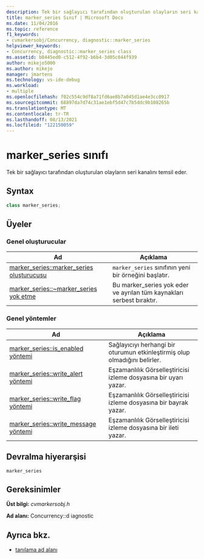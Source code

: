 ```yaml
---
description: Tek bir sağlayıcı tarafından oluşturulan olayların seri kanalını temsil eder.
title: marker_series Sınıf | Microsoft Docs
ms.date: 11/04/2016
ms.topic: reference
f1_keywords:
- cvmarkersobj/Concurrency, diagnostic::marker_series
helpviewer_keywords:
- Concurrency, diagnostic::marker_series class
ms.assetid: b8445ed0-c512-4f92-b6b4-3d05c044f939
author: mikejo5000
ms.author: mikejo
manager: jmartens
ms.technology: vs-ide-debug
ms.workload:
- multiple
ms.openlocfilehash: f02c554c9df8a71fd6ae8b7a045d1ae4e3cc0917
ms.sourcegitcommit: 68897da7d74c31ae1ebf5d47c7b5ddc9b108265b
ms.translationtype: MT
ms.contentlocale: tr-TR
ms.lasthandoff: 08/13/2021
ms.locfileid: "122150059"
---
```

# <a name="marker_series-class"></a>marker_series sınıfı
Tek bir sağlayıcı tarafından oluşturulan olayların seri kanalını temsil eder.

## <a name="syntax"></a>Syntax

```cpp
class marker_series;
```

## <a name="members"></a>Üyeler

### <a name="public-constructors"></a>Genel oluşturucular

|Ad|Açıklama|
|----------|-----------------|
|[marker_series::marker_series oluşturucusu](../profiling/marker-series-marker-series-constructor.md)|`marker_series` sınıfının yeni bir örneğini başlatır.|
|[marker_series::~marker_series yok etme](../profiling/marker-series-tilde-marker-series-destructor.md)|Bu marker_series yok eder ve ayrılan tüm kaynakları serbest bıraktır.|

### <a name="public-methods"></a>Genel yöntemler

|Ad|Açıklama|
|----------|-----------------|
|[marker_series::is_enabled yöntemi](../profiling/marker-series-is-enabled-method.md)|Sağlayıcıyı herhangi bir oturumun etkinleştirmiş olup olmadığını belirler.|
|[marker_series::write_alert yöntemi](../profiling/marker-series-write-alert-method.md)|Eşzamanlılık Görselleştiricisi izleme dosyasına bir uyarı yazar.|
|[marker_series::write_flag yöntemi](../profiling/marker-series-write-flag-method.md)|Eşzamanlılık Görselleştiricisi izleme dosyasına bir bayrak yazar.|
|[marker_series::write_message yöntemi](../profiling/marker-series-write-message-method.md)|Eşzamanlılık Görselleştiricisi izleme dosyasına bir ileti yazar.|

## <a name="inheritance-hierarchy"></a>Devralma hiyerarşisi
 `marker_series`

## <a name="requirements"></a>Gereksinimler
 **Üst bilgi:** *cvmarkersobj.h*

 **Ad alanı:** Concurrency::d iagnostic

## <a name="see-also"></a>Ayrıca bkz.
- [tanılama ad alanı](../profiling/diagnostic-namespace.md)
